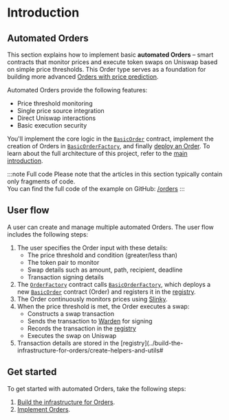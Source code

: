 ﻿---
sidebar_position: 1
---

# Introduction

## Automated Orders

This section explains how to implement basic **automated Orders** – smart contracts that monitor prices and execute token swaps on Uniswap based on simple price thresholds. This Order type serves as a foundation for building more advanced [Orders with price prediction](../implement-automated-orders-with-price-prediction/introduction).

Automated Orders provide the following features:

- Price threshold monitoring
- Single price source integration
- Direct Uniswap interactions
- Basic execution security

You'll implement the core logic in the [`BasicOrder`](implement-orders) contract, implement the creation of Orders in [`BasicOrderFactory`](implement-the-creation-of-orders), and finally [deploy an Order](deploy-an-order). To learn about the full architecture of this project, refer to the [main introduction](../introduction#architecture).

:::note Full code
Please note that the articles in this section typically contain only fragments of code.  
You can find the full code of the example on GitHub: [/orders](https://github.com/warden-protocol/wardenprotocol/tree/main/solidity)
:::

## User flow

A user can create and manage multiple automated Orders. The user flow includes the following steps:

1. The user specifies the Order input with these details:
    - The price threshold and condition (greater/less than)
    - The token pair to monitor
    - Swap details such as amount, path, recipient, deadline
    - Transaction signing details
2. The [`OrderFactory`](../build-the-infrastructure-for-orders/implement-the-creation-of-orders) contract calls [`BasicOrderFactory`](implement-the-creation-of-orders), which deploys a new [`BasicOrder`](implement-orders) contract (Order) and registers it in the [registry](../build-the-infrastructure-for-orders/create-helpers-and-utils#3-implement-the-registry).
3. The Order continuously monitors prices using [Slinky](../build-the-infrastructure-for-orders/create-mock-precompiles#11-create-a-slinky-precompile).
4. When the price threshold is met, the Order executes a swap:
    - Constructs a swap transaction
    - Sends the transaction to [Warden](../build-the-infrastructure-for-orders/create-mock-precompiles#12-create-a-warden-precompile) for signing
    - Records the transaction in the [registry](../build-the-infrastructure-for-orders/create-helpers-and-utils#3-implement-the-registry)
    - Executes the swap on Uniswap
5. Transaction details are stored in the [registry](../build-the-infrastructure-for-orders/create-helpers-and-utils#

## Get started

To get started with automated Orders, take the following steps:

1. [Build the infrastructure for Orders](/category/build-the-infrastructure-for-orders).
2. [Implement Orders](implement-orders).
